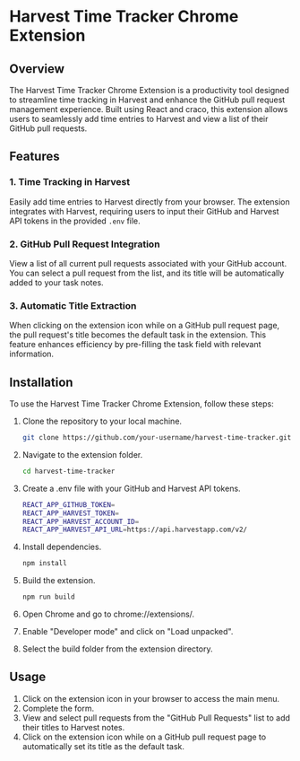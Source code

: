 # Harvest Time Tracker Chrome Extension

## Overview

The Harvest Time Tracker Chrome Extension is a productivity tool designed to streamline time tracking in Harvest and enhance the GitHub pull request management experience. Built using React and craco, this extension allows users to seamlessly add time entries to Harvest and view a list of their GitHub pull requests.

## Features

### 1. Time Tracking in Harvest

Easily add time entries to Harvest directly from your browser. The extension integrates with Harvest, requiring users to input their GitHub and Harvest API tokens in the provided `.env` file.

### 2. GitHub Pull Request Integration

View a list of all current pull requests associated with your GitHub account. You can select a pull request from the list, and its title will be automatically added to your task notes.

### 3. Automatic Title Extraction

When clicking on the extension icon while on a GitHub pull request page, the pull request's title becomes the default task in the extension. This feature enhances efficiency by pre-filling the task field with relevant information.

## Installation

To use the Harvest Time Tracker Chrome Extension, follow these steps:

1. Clone the repository to your local machine.

   ```bash
   git clone https://github.com/your-username/harvest-time-tracker.git
   ```

2. Navigate to the extension folder.
   ```bash
   cd harvest-time-tracker
   ```

3. Create a .env file with your GitHub and Harvest API tokens.
     ```bash
    REACT_APP_GITHUB_TOKEN=
    REACT_APP_HARVEST_TOKEN=
    REACT_APP_HARVEST_ACCOUNT_ID=
    REACT_APP_HARVEST_API_URL=https://api.harvestapp.com/v2/
   ```

 4. Install dependencies.
    ```bash
    npm install
    ```
5. Build the extension.
    ```bash
    npm run build
    ```
6. Open Chrome and go to chrome://extensions/.
7. Enable "Developer mode" and click on "Load unpacked".
8. Select the build folder from the extension directory.

## Usage

1. Click on the extension icon in your browser to access the main menu.
2. Complete the form.
3. View and select pull requests from the "GitHub Pull Requests" list to add their titles to Harvest notes.
4. Click on the extension icon while on a GitHub pull request page to automatically set its title as the default task.








